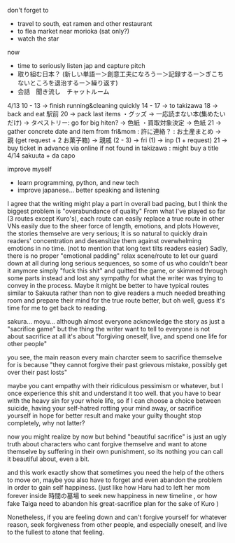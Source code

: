 don't forget to 
- travel to south, eat ramen and other restaurant
- to flea market near morioka (sat only?)
- watch the star

now
- time to seriously listen jap and capture pitch 
- 取り組む日本？ (新しい単語ー＞創意工夫になろうー＞記録するー＞ぎこちないところを退治するー＞繰り返す)
- 会話　聞き流し　チャットルーム

4/13
	10 - 13 -> finish running&cleaning quickly
	14 - 17 -> to takizawa
	18 -> back and eat 駅前
	20 -> pack last items
		・グッズ
			→ 一応読まない本(集めたいだけ)
			→ タペストリー: go for big hiten?
			→ 色紙
		・買取対象決定
			→ 色紙
	21 -> gather concrete date and item from fri&mom
		: 許に連絡？
		: お土産まとめ
			→ 親 (get request + 2 お菓子箱)
			→ 親戚 (2 - 3)
			→ fri (1)
			→ inp (1 + request)
	21 -> buy ticket in advance via online if not found in takizawa
		: might buy a title
4/14
	sakuuta + da capo


improve myself
- learn programming, python, and new tech 
- improve japanese... better speaking and listening

I agree that the writing might play a part in overall bad pacing, but I think the biggest problem is "overabundance of quality"
From what I've played so far (3 routes except Kuro's), each route can easily replace a true route in other VNs easily due to the sheer force of length, emotions, and plots
However, the stories themselve are very serious; It is so natural to quickly drain readers' concentration and desensitize them against overwhelming emotions in no time. 
(not to mention that long text tilts readers easier)
Sadly, there is no proper "emotional padding" relax scene/route to let our guard down at all during long serious sequences, 
so some of us who couldn't bear it anymore simply "fuck this shit" and quitted the game, 
or skimmed through some parts instead and lost any sympathy for what the writer was trying to convey in the process.
Maybe it might be better to have typical routes similar to Sakuuta rather than non to give readers a much needed breathing room and prepare their mind for the true route better, but oh well,
guess it's time for me to get back to reading.

sakura... moyu... although almost everyone acknowledge the story as just a "sacrifice game"
but the thing the writer want to tell to everyone is not about sacrifice at all
it's about "forgiving oneself, live, and spend one life for other people"

you see, the main reason every main charcter seem to sacrifice themselve for is because
"they cannot forgive their past grievous mistake, possibly get over their past losts"

maybe you cant empathy with their ridiculous pessimism or whatever,
but I once experience this shit and understand it too well.
that you have to bear with the heavy sin for your whole life, so if I can choose a choice between suicide,
having your self-hatred rotting your mind away, 
or sacrifice yourself in hope for better result and make your guilty thought stop completely, why not latter?

now you might realize by now but behind "beautiful sacrifice"
is just an ugly truth about characters who cant forgive themselve and want to atone themselve by suffering
in their own punishment, so its nothing you can call it beautiful about, even a bit.

and this work exactly show that sometimes you need the help of the others to move on,
maybe you also have to forget and even abandon the problem in order to gain self happiness.
(just like how Haru had to left her mom forever inside 時間の墓場 to seek new happiness in new timeline
, or how fake Taiga need to abandon his great-sacrifice plan for the sake of Kuro )

Nonetheless, if you are feeling down and can't forgive yourself for whatever reason,
seek forgiveness from other people, and especially oneself, and live to the fullest to atone that feeling.
